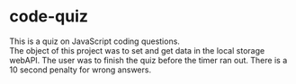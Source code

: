 # code-quiz

This is a quiz on JavaScript coding questions.  
The object of this project was to set and get data in the local storage webAPI.
The user was to finish the quiz before the timer ran out.
There is a 10 second penalty for wrong answers.
